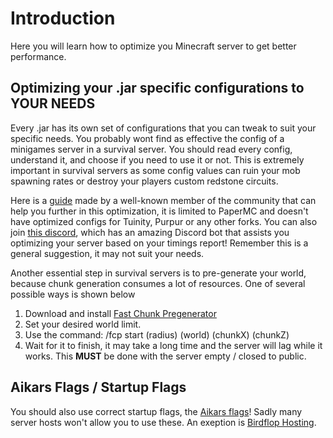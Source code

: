 # Introduction

Here you will learn how to optimize you Minecraft server to get better performance.

## Optimizing your .jar specific configurations to YOUR NEEDS

Every .jar has its own set of configurations that you can tweak to suit your specific needs. You probably wont find as effective the config of a minigames server in a survival server. You should read every config, understand it, and choose if you need to use it or not. This is extremely important in survival servers as some config values can ruin your mob spawning rates or destroy your players custom redstone circuits.

Here is a [guide](https://www.spigotmc.org/threads/guide-server-optimization⚡.283181/) made by a well-known member of the community that can help you further in this optimization, it is limited to PaperMC and doesn't have optimized configs for Tuinity, Purpur or any other forks. You can also join [this discord](https://discord.gg/yev2rN3eZH), which has an amazing Discord bot that assists you optimizing your server based on your timings report! Remember this is a general suggestion, it may not suit your needs.

Another essential step in survival servers is to pre-generate your world, because chunk generation consumes a lot of resources. One of several possible ways is shown below

1. Download and install [Fast Chunk Pregenerator](https://www.spigotmc.org/resources/fast-chunk-pregenerator.74429/)
2. Set your desired world limit.
3. Use the command: /fcp start (radius) (world) (chunkX) (chunkZ)
4. Wait for it to finish, it may take a long time and the server will lag while it works. This **MUST** be done with the server empty / closed to public.

## Aikars Flags / Startup Flags

You should also use correct startup flags, the [Aikars flags](https://aikar.co/2018/07/02/tuning-the-jvm-g1gc-garbage-collector-flags-for-minecraft/)!
Sadly many server hosts won't allow you to use these. An exeption is [Birdflop Hosting](https://www.birdflop.com/).